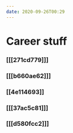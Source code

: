 ```yaml
---
date: 2020-09-26T00:29
---
```


# Career stuff

### [[[271cd779]]]
### [[[b660ae62]]]
### [[4e114693]]
### [[[37ac5c81]]]
### [[[d580fcc2]]]

